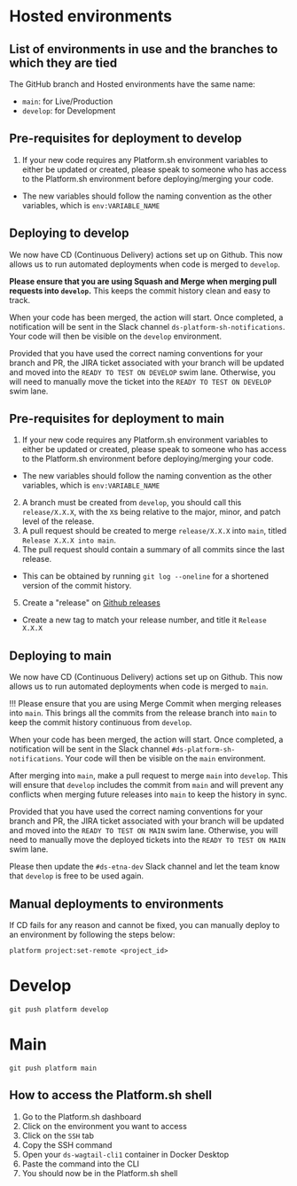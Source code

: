 # Hosted environments

## List of environments in use and the branches to which they are tied

The GitHub branch and Hosted environments have the same name:

- `main`: for Live/Production
- `develop`: for Development

## Pre-requisites for deployment to develop

1. If your new code requires any Platform.sh environment variables to either be updated or created, please speak to someone who has access to the Platform.sh environment before deploying/merging your code.

- The new variables should follow the naming convention as the other variables, which is `env:VARIABLE_NAME`

## Deploying to develop

We now have CD (Continuous Delivery) actions set up on Github.
This now allows us to run automated deployments when code is merged to `develop`.

**Please ensure that you are using Squash and Merge when merging pull requests into `develop`.**
This keeps the commit history clean and easy to track.

When your code has been merged, the action will start. Once completed, a notification will be sent in the Slack channel `ds-platform-sh-notifications`.
Your code will then be visible on the `develop` environment.

Provided that you have used the correct naming conventions for your branch and PR, the JIRA ticket associated with your branch will be updated and moved into the `READY TO TEST ON DEVELOP` swim lane.
Otherwise, you will need to manually move the ticket into the `READY TO TEST ON DEVELOP` swim lane.

## Pre-requisites for deployment to main

1. If your new code requires any Platform.sh environment variables to either be updated or created, please speak to someone who has access to the Platform.sh environment before deploying/merging your code.

- The new variables should follow the naming convention as the other variables, which is `env:VARIABLE_NAME`

2. A branch must be created from `develop`, you should call this `release/X.X.X`, with the `X`s being relative to the major, minor, and patch level of the release.
3. A pull request should be created to merge `release/X.X.X` into `main`, titled `Release X.X.X into main`.
4. The pull request should contain a summary of all commits since the last release.

- This can be obtained by running `git log --oneline` for a shortened version of the commit history.

5. Create a "release" on [Github releases](https://github.com/nationalarchives/ds-wagtail/releases)

- Create a new tag to match your release number, and title it `Release X.X.X`

## Deploying to main

We now have CD (Continuous Delivery) actions set up on Github.
This now allows us to run automated deployments when code is merged to `main`.

!!! Please ensure that you are using Merge Commit when merging releases into `main`.
This brings all the commits from the release branch into `main` to keep the commit history continuous from `develop`.

When your code has been merged, the action will start. Once completed, a notification will be sent in the Slack channel `#ds-platform-sh-notifications`.
Your code will then be visible on the `main` environment.

After merging into `main`, make a pull request to merge `main` into `develop`.
This will ensure that `develop` includes the commit from `main` and will prevent any conflicts when merging future releases into `main` to keep the history in sync.

Provided that you have used the correct naming conventions for your branch and PR, the JIRA ticket associated with your branch will be updated and moved into the `READY TO TEST ON MAIN` swim lane.
Otherwise, you will need to manually move the deployed tickets into the `READY TO TEST ON MAIN` swim lane.

Please then update the `#ds-etna-dev` Slack channel and let the team know that `develop` is free to be used again.

## Manual deployments to environments

If CD fails for any reason and cannot be fixed, you can manually deploy to an environment by following the steps below:

```console
platform project:set-remote <project_id>
```

# Develop

```console
git push platform develop
```

# Main

```console
git push platform main
```

## How to access the Platform.sh shell

1. Go to the Platform.sh dashboard
2. Click on the environment you want to access
3. Click on the `SSH` tab
4. Copy the SSH command
5. Open your `ds-wagtail-cli1` container in Docker Desktop
6. Paste the command into the CLI
7. You should now be in the Platform.sh shell
